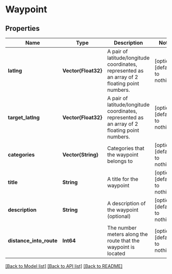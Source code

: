 # Waypoint


## Properties
Name | Type | Description | Notes
------------ | ------------- | ------------- | -------------
**latlng** | **Vector{Float32}** | A pair of latitude/longitude coordinates, represented as an array of 2 floating point numbers. | [optional] [default to nothing]
**target_latlng** | **Vector{Float32}** | A pair of latitude/longitude coordinates, represented as an array of 2 floating point numbers. | [optional] [default to nothing]
**categories** | **Vector{String}** | Categories that the waypoint belongs to | [optional] [default to nothing]
**title** | **String** | A title for the waypoint | [optional] [default to nothing]
**description** | **String** | A description of the waypoint (optional) | [optional] [default to nothing]
**distance_into_route** | **Int64** | The number meters along the route that the waypoint is located | [optional] [default to nothing]


[[Back to Model list]](../README.md#models) [[Back to API list]](../README.md#api-endpoints) [[Back to README]](../README.md)


